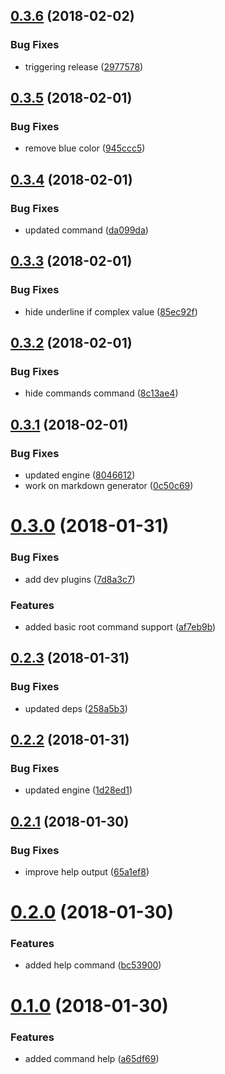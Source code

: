 <a name="0.3.6"></a>
## [0.3.6](https://github.com/anycli/plugin-help/compare/fc0f0f5b5ae0c36e0409398f361fbab41707e2bb...v0.3.6) (2018-02-02)


### Bug Fixes

* triggering release ([2977578](https://github.com/anycli/plugin-help/commit/2977578))

<a name="0.3.5"></a>
## [0.3.5](https://github.com/anycli/help/compare/608ba929331f1b5353e226d043c91863e2d60595...v0.3.5) (2018-02-01)


### Bug Fixes

* remove blue color ([945ccc5](https://github.com/anycli/help/commit/945ccc5))

<a name="0.3.4"></a>
## [0.3.4](https://github.com/anycli/help/compare/85ec92fc619517934f62d365a2610e6e04661cec...v0.3.4) (2018-02-01)


### Bug Fixes

* updated command ([da099da](https://github.com/anycli/help/commit/da099da))

<a name="0.3.3"></a>
## [0.3.3](https://github.com/anycli/help/compare/8c13ae47789018ad093f1fb6d3a248da10e8ac86...v0.3.3) (2018-02-01)


### Bug Fixes

* hide underline if complex value ([85ec92f](https://github.com/anycli/help/commit/85ec92f))

<a name="0.3.2"></a>
## [0.3.2](https://github.com/anycli/help/compare/8046612a23df4c73910a6624781ab0ae96a0998e...v0.3.2) (2018-02-01)


### Bug Fixes

* hide commands command ([8c13ae4](https://github.com/anycli/help/commit/8c13ae4))

<a name="0.3.1"></a>
## [0.3.1](https://github.com/anycli/help/compare/af7eb9b155fa44f2e7261b25b94dc76d05040422...v0.3.1) (2018-02-01)


### Bug Fixes

* updated engine ([8046612](https://github.com/anycli/help/commit/8046612))
* work on markdown generator ([0c50c69](https://github.com/anycli/help/commit/0c50c69))

<a name="0.3.0"></a>
# [0.3.0](https://github.com/anycli/help/compare/258a5b3873f6557959b72c1d116f44d0e5111e94...v0.3.0) (2018-01-31)


### Bug Fixes

* add dev plugins ([7d8a3c7](https://github.com/anycli/help/commit/7d8a3c7))


### Features

* added basic root command support ([af7eb9b](https://github.com/anycli/help/commit/af7eb9b))

<a name="0.2.3"></a>
## [0.2.3](https://github.com/anycli/help/compare/1d28ed1244d6ac74fbd0a4fce9e1a74b1523c081...v0.2.3) (2018-01-31)


### Bug Fixes

* updated deps ([258a5b3](https://github.com/anycli/help/commit/258a5b3))

<a name="0.2.2"></a>
## [0.2.2](https://github.com/anycli/help/compare/b4bed623435a2f4ea73d2ad813589f3105e4299e...v0.2.2) (2018-01-31)


### Bug Fixes

* updated engine ([1d28ed1](https://github.com/anycli/help/commit/1d28ed1))

<a name="0.2.1"></a>
## [0.2.1](https://github.com/dxcli/help/compare/bc53900d424978ab143773eae4651e0ee591ee2f...v0.2.1) (2018-01-30)


### Bug Fixes

* improve help output ([65a1ef8](https://github.com/dxcli/help/commit/65a1ef8))

<a name="0.2.0"></a>
# [0.2.0](https://github.com/dxcli/help/compare/a65df6995f0da999ccc9348f8d25582c3af637e9...v0.2.0) (2018-01-30)


### Features

* added help command ([bc53900](https://github.com/dxcli/help/commit/bc53900))

<a name="0.1.0"></a>
# [0.1.0](https://github.com/dxcli/help/compare/v0.0.0...v0.1.0) (2018-01-30)


### Features

* added command help ([a65df69](https://github.com/dxcli/help/commit/a65df69))
